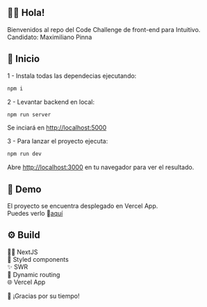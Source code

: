 ## 👋🏼 Hola!

Bienvenidos al repo del Code Challenge de front-end para Intuitivo.  
Candidato: Maximiliano Pinna

## 🏁 Inicio

1 - Instala todas las dependecias ejecutando:

```bash
npm i
```

2 - Levantar backend en local:

```bash
npm run server
```

Se inciará en [http://localhost:5000](http://localhost:5000)

3 - Para lanzar el proyecto ejecuta:

```bash
npm run dev
```

Abre [http://localhost:3000](http://localhost:3000) en tu navegador para ver el resultado.

## 💁 Demo

El proyecto se encuentra desplegado en Vercel App.  
Puedes verlo 🔗[aquí](https://intuitivo-challenge.vercel.app/)

## ⚙ Build

🧙‍♂️ NextJS  
💅 Styled components  
✨ SWR  
🔗 Dynamic routing  
🌐 Vercel App

🙏 ¡Gracias por su tiempo!
